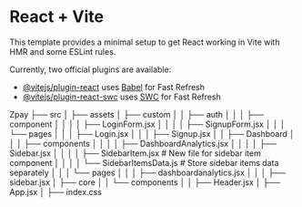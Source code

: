 # React + Vite

This template provides a minimal setup to get React working in Vite with HMR and some ESLint rules.

Currently, two official plugins are available:

- [@vitejs/plugin-react](https://github.com/vitejs/vite-plugin-react/blob/main/packages/plugin-react/README.md) uses [Babel](https://babeljs.io/) for Fast Refresh
- [@vitejs/plugin-react-swc](https://github.com/vitejs/vite-plugin-react-swc) uses [SWC](https://swc.rs/) for Fast Refresh


Zpay
├── src
│   ├── assets
│   ├── custom
│   │   ├── auth
│   │   │   ├── component
│   │   │   │   ├── LoginForm.jsx
│   │   │   │   ├── SignupForm.jsx
│   │   │   └── pages
│   │   │       ├── Login.jsx
│   │   │       ├── Signup.jsx
│   │   ├── Dashboard
│   │   │   ├── components
│   │   │   │   ├── DashboardAnalytics.jsx
│   │   │   │   ├── Sidebar.jsx
│   │   │   │   ├── SidebarItem.jsx   # New file for sidebar item component
│   │   │   │   └── SidebarItemsData.js  # Store sidebar items data separately
│   │   │   └── pages
│   │   │       ├── dashboardanalytics.jsx
│   │   │       ├── sidebar.jsx
│   ├── core
│   │   └── components
│   │       ├── Header.jsx
│   ├── App.jsx
│   ├── index.css
